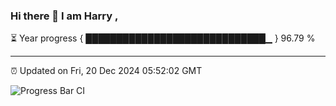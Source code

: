 ### Hi there 👋 I am Harry , 

⏳ Year progress { █████████████████████████████▁ } 96.79 %

---

⏰ Updated on Fri, 20 Dec 2024 05:52:02 GMT

![Progress Bar CI](https://github.com/duykhang68/duykhang68/workflows/Progress%20Bar%20CI/badge.svg)
